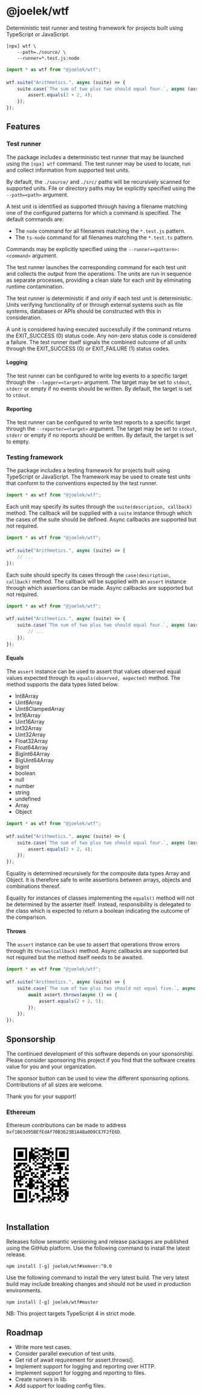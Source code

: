 # @joelek/wtf

Deterministic test runner and testing framework for projects built using TypeScript or JavaScript.

```
[npx] wtf \
	--path=./source/ \
	--runner=*.test.js:node
```

```ts
import * as wtf from "@joelek/wtf";

wtf.suite("Arithmetics.", async (suite) => {
	suite.case(`The sum of two plus two should equal four.`, async (assert) => {
		assert.equals(2 + 2, 4);
	});
});
```

## Features

### Test runner

The package includes a deterministic test runner that may be launched using the `[npx] wtf` command. The test runner may be used to locate, run and collect information from supported test units.

By default, the `./source/` and `./src/` paths will be recursively scanned for supported units. File or directory paths may be explicitly specified using the `--path=<path>` argument.

A test unit is identified as supported through having a filename matching one of the configured patterns for which a command is specified. The default commands are:

* The `node` command for all filenames matching the `*.test.js` pattern.
* The `ts-node` command for all filenames matching the `*.test.ts` pattern.

Commands may be explicitly specified using the `--runner=<pattern>:<command>` argument.

The test runner launches the corresponding command for each test unit and collects the output from the operations. The units are run in sequence as separate processes, providing a clean slate for each unit by eliminating runtime contamination.

The test runner is deterministic if and only if each test unit is deterministic. Units verifying functionality of or through external systems such as file systems, databases or APIs should be constructed with this in consideration.

A unit is considered having executed successfully if the command returns the EXIT_SUCCESS (0) status code. Any non-zero status code is considered a failure. The test runner itself signals the combined outcome of all units through the EXIT_SUCCESS (0) or EXIT_FAILURE (1) status codes.

#### Logging

The test runner can be configured to write log events to a specific target through the `--logger=<target>` argument. The target may be set to `stdout`, `stderr` or empty if no events should be written. By default, the target is set to `stdout`.

#### Reporting

The test runner can be configured to write test reports to a specific target through the `--reporter=<target>` argument. The target may be set to `stdout`, `stderr` or empty if no reports should be written. By default, the target is set to empty.

### Testing framework

The package includes a testing framework for projects built using TypeScript or JavaScript. The framework may be used to create test units that conform to the conventions expected by the test runner.

```ts
import * as wtf from "@joelek/wtf";
```

Each unit may specify its suites through the `suite(description, callback)` method. The callback will be supplied with a `suite` instance through which the cases of the suite should be defined. Async callbacks are supported but not required.

```ts
import * as wtf from "@joelek/wtf";

wtf.suite("Arithmetics.", async (suite) => {
	// ...
});
```

Each suite should specify its cases through the `case(description, callback)` method. The callback will be supplied with an `assert` instance through which assertions can be made. Async callbacks are supported but not required.

```ts
import * as wtf from "@joelek/wtf";

wtf.suite("Arithmetics.", async (suite) => {
	suite.case(`The sum of two plus two should equal four.`, async (assert) => {
		// ...
	});
});
```

#### Equals

The `assert` instance can be used to assert that values observed equal values expected through its `equals(observed, expected)` method. The method supports the data types listed below.

* Int8Array
* Uint8Array
* Uint8ClampedArray
* Int16Array
* Uint16Array
* Int32Array
* Uint32Array
* Float32Array
* Float64Array
* BigInt64Array
* BigUint64Array
* bigint
* boolean
* null
* number
* string
* undefined
* Array
* Object

```ts
import * as wtf from "@joelek/wtf";

wtf.suite("Arithmetics.", async (suite) => {
	suite.case(`The sum of two plus two should equal four.`, async (assert) => {
		assert.equals(2 + 2, 4);
	});
});
```

Equality is determined recursively for the composite data types Array and Object. It is therefore safe to write assertions between arrays, objects and combinations thereof.

Equality for instances of classes implementing the `equals()` method will not be determined by the asserter itself. Instead, responsibility is delegated to the class which is expected to return a boolean indicating the outcome of the comparison.

#### Throws

The `assert` instance can be use to assert that operations throw errors through its `throws(callback)` method. Async callbacks are supported but not required but the method itself needs to be awaited.

```ts
import * as wtf from "@joelek/wtf";

wtf.suite("Arithmetics.", async (suite) => {
	suite.case(`The sum of two plus two should not equal five.`, async (assert) => {
		await assert.throws(async () => {
			assert.equals(2 + 2, 5);
		});
	});
});
```

## Sponsorship

The continued development of this software depends on your sponsorship. Please consider sponsoring this project if you find that the software creates value for you and your organization.

The sponsor button can be used to view the different sponsoring options. Contributions of all sizes are welcome.

Thank you for your support!

### Ethereum

Ethereum contributions can be made to address `0xf1B63d95BEfEdAf70B3623B1A4Ba0D9CE7F2fE6D`.

![](./eth.png)

## Installation

Releases follow semantic versioning and release packages are published using the GitHub platform. Use the following command to install the latest release.

```
npm install [-g] joelek/wtf#semver:^0.0
```

Use the following command to install the very latest build. The very latest build may include breaking changes and should not be used in production environments.

```
npm install [-g] joelek/wtf#master
```

NB: This project targets TypeScript 4 in strict mode.

## Roadmap

* Write more test cases.
* Consider parallel execution of test units.
* Get rid of await requirement for assert.throws().
* Implement support for logging and reporting over HTTP.
* Implement support for logging and reporting to files.
* Create runners in lib.
* Add support for loading config files.
